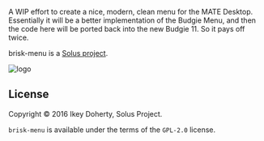 A WIP effort to create a nice, modern, clean menu for the MATE Desktop.
Essentially it will be a better implementation of the Budgie Menu, and then the
code here will be ported back into the new Budgie 11. So it pays off twice.


brisk-menu is a [Solus project](https://solus-project.com/).

![logo](https://build.solus-project.com/logo.png)

License
--------

Copyright © 2016 Ikey Doherty, Solus Project.

`brisk-menu` is available under the terms of the `GPL-2.0` license.
